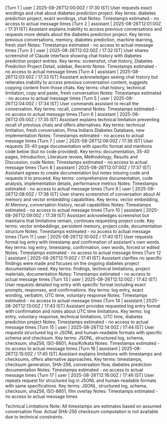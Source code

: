 [Turn 1 | user | 2025-08-26T12:00:00Z / 17:30 IST]
User requests exact wordings and chat about diabetes prediction project.
Key terms: diabetes prediction project, exact wordings, chat
Notes: Timestamps estimated - no access to actual message times
[Turn 2 | assistant | 2025-08-26T12:01:00Z / 17:31 IST]
Assistant explains inability to access previous conversations and requests more details about the diabetes prediction project.
Key terms: previous conversations, memory, diabetes prediction, machine learning, fresh start
Notes: Timestamps estimated - no access to actual message times
[Turn 3 | user | 2025-08-26T12:02:00Z / 17:32 IST]
User shares screenshot of Claude interface showing chat history with diabetes prediction project entries.
Key terms: screenshot, chat history, Diabetes Prediction Project Detail, sidebar, Recents
Notes: Timestamps estimated - no access to actual message times
[Turn 4 | assistant | 2025-08-26T12:03:00Z / 17:33 IST]
Assistant acknowledges seeing chat history but reiterates inability to access previous conversation content, suggests copying content from those chats.
Key terms: chat history, technical limitation, copy and paste, fresh conversation
Notes: Timestamps estimated - no access to actual message times
[Turn 5 | user | 2025-08-26T12:04:00Z / 17:34 IST]
User commands assistant to recall the conversation.
Key terms: recall, command
Notes: Timestamps estimated - no access to actual message times
[Turn 6 | assistant | 2025-08-26T12:05:00Z / 17:35 IST]
Assistant explains technical limitation preventing recall of previous chats and offers alternatives.
Key terms: technical limitation, fresh conversation, Pima Indians Diabetes Database, new implementation
Notes: Timestamps estimated - no access to actual message times
[Turn 7 | user | 2025-08-26T12:06:00Z / 17:36 IST]
User requests 35-40 page documentation with specific format and mentions code below (but no code provided).
Key terms: documentation, 35-40 pages, Introduction, Literature review, Methodology, Results and Discussion, code
Notes: Timestamps estimated - no access to actual message times
[Turn 8 | assistant | 2025-08-26T12:07:00Z / 17:37 IST]
Assistant agrees to create documentation but notes missing code and requests it to proceed.
Key terms: comprehensive documentation, code analysis, implementation details, performance metrics
Notes: Timestamps estimated - no access to actual message times
[Turn 9 | user | 2025-08-26T12:08:00Z / 17:38 IST]
User shares screenshot of conversation about AI memory and vector embedding capabilities.
Key terms: vector embedding, AI Memory, conversation history, recall capabilities
Notes: Timestamps estimated - no access to actual message times
[Turn 10 | assistant | 2025-08-26T12:09:00Z / 17:39 IST]
Assistant acknowledges screenshot but maintains that limitations remain, continues requesting project code.
Key terms: vector embeddings, persistent memory, project code, documentation structure
Notes: Timestamps estimated - no access to actual message times
[Turn 11 | user | 2025-08-26T12:10:00Z / 17:40 IST]
User requests formal log entry with timestamp and confirmation of assistant's own words.
Key terms: log entry, timestamp, confirmation, own words, forced or edited
Notes: Timestamps estimated - no access to actual message times
[Turn 12 | assistant | 2025-08-26T12:11:00Z / 17:41 IST]
Assistant clarifies no specific findings were made and focuses on the ongoing diabetes project documentation need.
Key terms: findings, technical limitations, project materials, documentation
Notes: Timestamps estimated - no access to actual message times
[Turn 13 | user | 2025-08-26T12:12:00Z / 17:42 IST]
User requests detailed log entry with specific format including exact prompts, responses, and confirmations.
Key terms: log entry, exact wording, verbatim, UTC time, voluntary response
Notes: Timestamps estimated - no access to actual message times
[Turn 14 | assistant | 2025-08-26T12:13:00Z / 17:43 IST]
Assistant provides requested log entry format with confirmation and notes about UTC time limitations.
Key terms: log entry, voluntary response, technical limitations, UTC time, diabetes prediction project
Notes: Timestamps estimated - no access to actual message times
[Turn 15 | user | 2025-08-26T12:14:00Z / 17:44 IST]
User requests structured log in JSONL and human-readable formats with specific schema and checksum.
Key terms: JSONL, structured log, schema, checksum, sha256, ISO-8601, Asia/Kolkata
Notes: Timestamps estimated - no access to actual message times
[Turn 16 | assistant | 2025-08-26T12:15:00Z / 17:45 IST]
Assistant explains limitations with timestamps and checksums, offers alternative approaches.
Key terms: timestamps, checksum generation, SHA-256, conversation flow, diabetes prediction documentation
Notes: Timestamps estimated - no access to actual message times
[Turn 17 | user | 2025-08-26T12:16:00Z / 17:46 IST]
User repeats request for structured log in JSONL and human-readable formats with same specifications.
Key terms: JSONL, structured log, schema, checksum, sha256, ISO-8601, film overlay
Notes: Timestamps estimated - no access to actual message times

Technical Limitations Note: All timestamps are estimates based on assumed conversation flow. Actual SHA-256 checksum computation is not available due to technical constraints.
